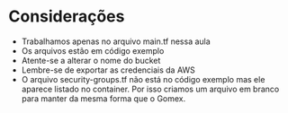 # Considerações

- Trabalhamos apenas no arquivo main.tf nessa aula
- Os arquivos estão em código exemplo
- Atente-se a alterar o nome do bucket
- Lembre-se de exportar as credenciais da AWS
- O arquivo security-groups.tf não está no código exemplo mas ele aparece listado no container. Por isso criamos um arquivo em branco para manter da mesma forma que o Gomex.